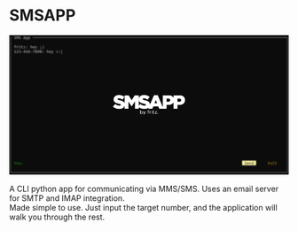 # SMSAPP
![smsappimage](https://github.com/FritzLehwalder/smsapp/blob/main/smsapp.png)

A CLI python app for communicating via MMS/SMS. Uses an email server for SMTP and IMAP integration.\
Made simple to use. Just input the target number, and the application will walk you through the rest.
